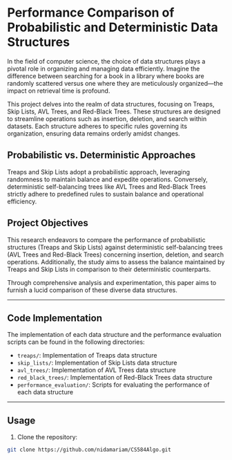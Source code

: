 # Performance Comparison of Probabilistic and Deterministic Data Structures

In the field of computer science, the choice of data structures plays a pivotal role in organizing and managing data efficiently. Imagine the difference between searching for a book in a library where books are randomly scattered versus one where they are meticulously organized—the impact on retrieval time is profound. 

This project delves into the realm of data structures, focusing on Treaps, Skip Lists, AVL Trees, and Red-Black Trees. These structures are designed to streamline operations such as insertion, deletion, and search within datasets. Each structure adheres to specific rules governing its organization, ensuring data remains orderly amidst changes.

## Probabilistic vs. Deterministic Approaches

Treaps and Skip Lists adopt a probabilistic approach, leveraging randomness to maintain balance and expedite operations. Conversely, deterministic self-balancing trees like AVL Trees and Red-Black Trees strictly adhere to predefined rules to sustain balance and operational efficiency.

## Project Objectives

This research endeavors to compare the performance of probabilistic structures (Treaps and Skip Lists) against deterministic self-balancing trees (AVL Trees and Red-Black Trees) concerning insertion, deletion, and search operations. Additionally, the study aims to assess the balance maintained by Treaps and Skip Lists in comparison to their deterministic counterparts. 

Through comprehensive analysis and experimentation, this paper aims to furnish a lucid comparison of these diverse data structures. 

---

## Code Implementation

The implementation of each data structure and the performance evaluation scripts can be found in the following directories:

- `treaps/`: Implementation of Treaps data structure
- `skip_lists/`: Implementation of Skip Lists data structure
- `avl_trees/`: Implementation of AVL Trees data structure
- `red_black_trees/`: Implementation of Red-Black Trees data structure
- `performance_evaluation/`: Scripts for evaluating the performance of each data structure

---

## Usage

1. Clone the repository:

```bash
git clone https://github.com/nidamariam/CS584Algo.git